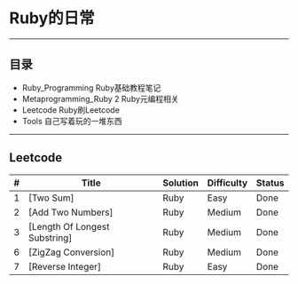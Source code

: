 # Ruby的日常

---
## 目录
- Ruby_Programming Ruby基础教程笔记
- Metaprogramming_Ruby 2 Ruby元编程相关           
- Leetcode Ruby刷Leetcode
- Tools 自己写着玩的一堆东西

---

## Leetcode

|  #  |  Title  |  Solution  |  Difficulty  |  Status  |
|-----|---------|------------|--------------|----------|
|  1  |  [Two Sum]  |  Ruby  |  Easy  |  Done  |
|  2  |  [Add Two Numbers]  |  Ruby  |  Medium  |  Done  |
|  3  |  [Length Of Longest Substring]  |  Ruby  |  Medium  |  Done  |
|  6  |  [ZigZag Conversion]  |  Ruby  |  Medium  |  Done  |
|  7  |  [Reverse Integer]  |  Ruby  |  Easy  |  Done  |
